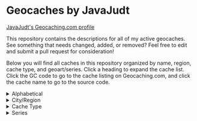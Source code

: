 # Geocaches by JavaJudt

[JavaJudt's Geocaching.com profile](https://www.geocaching.com/p/default.aspx?guid=671d8afd-41ed-4c50-8e8d-89ac675109fc)

This repository contains the descriptions for all of my active geocaches. See something that needs changed, added, or removed? Feel free to edit and submit a pull request for consideration!

Below you will find all caches in this repository organized by name, region, cache type, and geoart/series. Click a heading to expand the cache list. Click the GC code to go to the cache listing on Geocaching.com, and click the cache name to go to the source code.

<details>
<summary>Alphabetical</summary>
<blockquote>

[`[GC6PRZM]`](https://coord.info/GC6PRZM) [?Puzzle?](caches/_Puzzle_.html)

[`[GC45KW7]`](https://coord.info/GC45KW7) [12 Lumps O' Coal for BBM&J #5 - Purple Prancer](caches/12LumpsCoalPurplePrancer.html)

[`[GC320NY]`](https://coord.info/GC320NY) [A Bridge? I Must Have Blinked....](caches/BridgeMustHaveBlinked.html)

[`[GC68XHA]`](https://coord.info/GC68XHA) [A Penny for your Thoughts](caches/PennyForYourThoughts.html)

[`[GC70NP6]`](https://coord.info/GC70NP6) [A Small Fence](caches/SmallFence.html)

[`[GC7AD4W]`](https://coord.info/GC7AD4W) [A Squiggly Cache](caches/SquigglyCache.html)

[`[GC8M2VJ]`](https://coord.info/GC8M2VJ) [Adventurers of Draecothas 🎲 Bonus Cache](caches/AdventurersDraecothasPrequelBonusCache.html)

[`[GC7XC2T]`](https://coord.info/GC7XC2T) [Allbery Cemetery - NESQ](caches/AllberyCemeteryNESQ.html)

[`[GC32MWC]`](https://coord.info/GC32MWC) [Cowboy Trail Utilization: Mile 14](caches/CowboyTrailUtilizationMile14.html)

[`[GC8RTBQ]`](https://coord.info/GC8RTBQ) [CTU Mile 10.5](caches/CTU105.html)

[`[GC6PRYN]`](https://coord.info/GC6PRYN) [DakotaDome & Arena](caches/DakotaDome&Arena.html)

[`[GC8M3DX]`](https://coord.info/GC8M3DX) [Doggo's Throne](caches/DoggosThrone.html)

[`[GC4EXQX]`](https://coord.info/GC4EXQX) [Elkhorn Erosion at Yellowbanks](caches/ElkhornErosionYellowbanks.html)

[`[GC3BMPX]`](https://coord.info/GC3BMPX) [Exilientdieday Cache](caches/ExilientdiedayCache.html)

[`[GC43W10]`](https://coord.info/GC43W10) [Fairview Cemetery](caches/FairviewCemetery.html)

[`[GC7G4VH]`](https://coord.info/GC7G4VH) [Fill the Gap](caches/FillTheGap.html)

[`[GC70M5B]`](https://coord.info/GC70M5B) [Fill Up with a Cup of Joe](caches/FillUpCupOfJoe.html)

[`[GC70M57]`](https://coord.info/GC70M57) [Flying High](caches/FlyingHigh.html)

[`[GC3T84X]`](https://coord.info/GC3T84X) [GBR Trail #42](caches/GBR42.html)

[`[GC3T721]`](https://coord.info/GC3T721) [GBR Trail #44 - Freshwater Prairie Marsh](caches/GBR44FreshwaterPrairieMarsh.html)

[`[GC3C30Y]`](https://coord.info/GC3C30Y) [GBR Trail #46 - Can You Not Read?!](caches/GBR46CanYouNotRead.html)

[`[GC3TTCN]`](https://coord.info/GC3TTCN) [GBR Trail #48](caches/GBR48.html)

[`[GC3TTCA]`](https://coord.info/GC3TTCA) [GBR Trail #49 - GBRT #50 1/2 Mile](caches/GBR49GBRT50HalfMile.html)

[`[GC3TN9A]`](https://coord.info/GC3TN9A) [GBR Trail #51 - Electrifying](caches/GBR51Electrifying.html)

[`[GC3TN8K]`](https://coord.info/GC3TN8K) [GBR Trail #52 - Let's Craft a Mine!](caches/GBR52LetsCraftAMine.html)

[`[GC3TN7M]`](https://coord.info/GC3TN7M) [GBR Trail #54](caches/GBR54.html)

[`[GC3T71V]`](https://coord.info/GC3T71V) [GBR Trail #57 - Was hast du gesagt?](caches/GBR57WasHastDuGesagt.html)

[`[GC3TN3K]`](https://coord.info/GC3TN3K) [GBR Trail #58 - Let's Get Televised!](caches/GBR58LetsGetTelevised.html)

[`[GC3TN3A]`](https://coord.info/GC3TN3A) [GBR Trail #60](caches/GBR60.html)

[`[GC3TN33]`](https://coord.info/GC3TN33) [GBR Trail #61](caches/GBR61.html)

[`[GC3T854]`](https://coord.info/GC3T854) [GBR Trail #63 - ERMAHGERD, ERT'S A GERCERCH!!](caches/GBR63ErmahgerdErtsAGercerch.html)

[`[GC3W7H8]`](https://coord.info/GC3W7H8) [GBR Trail #64](caches/GBR64.html)

[`[GC3W7HH]`](https://coord.info/GC3W7HH) [GBR Trail #67 - Brogren Reservoir](caches/GBR67BrogrenReservoir.html)

[`[GC3W7H4]`](https://coord.info/GC3W7H4) [GBR Trail #69](caches/GBR69.html)

[`[GC3VGKE]`](https://coord.info/GC3VGKE) [GBR Trail #72](caches/GBR72.html)

[`[GC3VDR3]`](https://coord.info/GC3VDR3) [GBR Trail #74 - Tag, Signs, Squiggly...Oh My!](caches/GBR74TagSignsSquigglyOhMy.html)

[`[GC3VDPG]`](https://coord.info/GC3VDPG) [GBR Trail #75 - Who's on First](caches/GBR75WhosOnFirst.html)

[`[GC3VDJ0]`](https://coord.info/GC3VDJ0) [GBR Trail #76](caches/GBR76.html)

[`[GC3VDJ6]`](https://coord.info/GC3VDJ6) [GBR Trail #78 - Message in a Bottle](caches/GBR78MessageInABottle.html)

[`[GC7ZYKK]`](https://coord.info/GC7ZYKK) [GBR Trail #79.1 - Bethlehem Cemetery](caches/GBR791BethlehemCem.html)

[`[GC3VDP6]`](https://coord.info/GC3VDP6) [GBR Trail #80 - Minimum Maintenance Stop Sign](caches/GBR80MinMaintStopSign.html)

[`[GC3W7KJ]`](https://coord.info/GC3W7KJ) [GBR Trail #88](caches/GBR88.html)

[`[GC3W7K9]`](https://coord.info/GC3W7K9) [GBR Trail #90](caches/GBR90.html)

[`[GC3W7K0]`](https://coord.info/GC3W7K0) [GBR Trail #91](caches/GBR91.html)

[`[GC7ZYKC]`](https://coord.info/GC7ZYKC) [GBR Trail #95.1](caches/GBR951.html)

[`[GC3W7JJ]`](https://coord.info/GC3W7JJ) [GBR Trail #98](caches/GBR98.html)

[`[GC3W7JA]`](https://coord.info/GC3W7JA) [GBR Trail #99 - Not 66](caches/GBR99Not66.html)

[`[GC3W7KP]`](https://coord.info/GC3W7KP) [GBR Trail BONUS #2 - A Chemist's Tree](caches/GBRBonus2AChemistsTree.html)

[`[GC5CV7V]`](https://coord.info/GC5CV7V) [Hungry for Buffet?](caches/HungryForBuffet.html)

[`[GC70NP3]`](https://coord.info/GC70NP3) [It's a Billboard](caches/ItsBillboard.html)

[`[GC70M5H]`](https://coord.info/GC70M5H) [Just In "Case"](caches/JustInCase.html)

[`[GC8M3DW]`](https://coord.info/GC8M3DW) [Kitty's Throne](caches/KittysThrone.html)

[`[GC8M3DM]`](https://coord.info/GC8M3DM) [Leap Day Lunacy](caches/LeapDayLunacy.html)

[`[GC3BMY4]`](https://coord.info/GC3BMY4) [Lutheran Cemetery](caches/LutheranCemetery.html)

[`[GC339YF]`](https://coord.info/GC339YF) [Math Mania](caches/MathMania.html)

[`[GC5MXV9]`](https://coord.info/GC5MXV9) [NE MMR Green](caches/NEMMRGreen.html)

[`[GC8KTWK]`](https://coord.info/GC8KTWK) [Norfolk's Own Bimini](caches/NorfolksOwnBimini.html)

[`[GC7XC3A]`](https://coord.info/GC7XC3A) [Nyeeeerm](caches/Nyeeeerm.html)

[`[GC472NK]`](https://coord.info/GC472NK) [Onça Pintada--Jaguar](caches/OncaPintadaJaguar.html)

[`[GC28NTB]`](https://coord.info/GC28NTB) [p.boy's Peek-a-Boo (I see you!)](caches/pboysPeekABoo.html)

[`[GC8M2TE]`](https://coord.info/GC8M2TE) [Park Lane](caches/ParkLane.html)

[`[GC3BMRE]`](https://coord.info/GC3BMRE) [Pawnee Park: 212°](caches/PawneePark212.html)

[`[GC70NP4]`](https://coord.info/GC70NP4) [Pump 'n Cache](caches/PumpNCache.html)

[`[GC7TDNV]`](https://coord.info/GC7TDNV) [Signal 98 | KGHQ 98.3 FM](caches/Signal98.html)

[`[GC2ABGF]`](https://coord.info/GC2ABGF) [Skyview Main Entrance](caches/SkyviewMainEntrance.html)

[`[GC70EYY]`](https://coord.info/GC70EYY) [St. Agnes/Fairview Cemetery - SDSQ](caches/StAgnesFairviewCem.html)

[`[GC8TG0H]`](https://coord.info/GC8TG0H) [St. Patrick's Cemetery - NESQ](caches/StPatricksCemeteryNESQ.html)

[`[GC8M2TP]`](https://coord.info/GC8M2TP) [The East Addition](caches/EastAddition.html)

[`[GC6PRZ6]`](https://coord.info/GC6PRZ6) [The University of South Dakota Campus Tour](caches/USDCampusTour.html)

[`[GC70NP1]`](https://coord.info/GC70NP1) [Urban Woods](caches/UrbanWoods.html)

[`[GC75XYN]`](https://coord.info/GC75XYN) [Vermillion River at Princeton Avenue](caches/VermillionRiverPrincetonAve.html)

[`[GC7H04E]`](https://coord.info/GC7H04E) [Vermillion River at University Road](caches/VermillionRiverUniversityRoad.html)

[`[GC5CV6E]`](https://coord.info/GC5CV6E) [Verm-Mart](caches/VermMart.html)

[`[GC7WAAQ]`](https://coord.info/GC7WAAQ) [Vroom Vroom](caches/VroomVroom.html)

[`[GC7XC4T]`](https://coord.info/GC7XC4T) [Warnerville](caches/Warnerville.html)

[`[GC77N8B]`](https://coord.info/GC77N8B) [We Built this Campus with Sioux Quartzite](caches/WeBuiltThisCampusWithSiouxQuarzite.html)

[`[GC8TG2T]`](https://coord.info/GC8TG2T) [Welcome to Battle Creek ~ East](caches/WelcomeBattleCreekEast.html)

[`[GC8RTDK]`](https://coord.info/GC8RTDK) [Welcome to Battle Creek ~ West](caches/WelcomeBattleCreekWest.html)

[`[GC6Q91V]`](https://coord.info/GC6Q91V) [When Doves Cry](caches/WhenDovesCry.html)

[`[GC7H035]`](https://coord.info/GC7H035) [Winter Solstice](caches/WinterSolstice.html)

[`[GC8M2V1]`](https://coord.info/GC8M2V1) [Woodland Park East 1](caches/WoodlandParkEast1.html)

[`[GC8M2VA]`](https://coord.info/GC8M2VA) [Woodland Park East 2](caches/WoodlandParkEast2.html)

[`[GC7WAAM]`](https://coord.info/GC7WAAM) [Wooooosh](caches/Wooooosh.html)
</blockquote>
</details>

<details>
<summary>City/Region</summary>
<blockquote>

<details>
<summary>Norfolk, NE</summary>

[`[GC320NY]`](https://coord.info/GC320NY) [A Bridge? I Must Have Blinked....](caches/BridgeMustHaveBlinked.html)

[`[GC68XHA]`](https://coord.info/GC68XHA) [A Penny for your Thoughts](caches/PennyForYourThoughts.html)

[`[GC8M2VJ]`](https://coord.info/GC8M2VJ) [Adventurers of Draecothas 🎲 Bonus Cache](caches/AdventurersDraecothasPrequelBonusCache.html)

[`[GC7XC2T]`](https://coord.info/GC7XC2T) [Allbery Cemetery - NESQ](caches/AllberyCemeteryNESQ.html)

[`[GC32MWC]`](https://coord.info/GC32MWC) [Cowboy Trail Utilization: Mile 14](caches/CowboyTrailUtilizationMile14.html)

[`[GC8RTBQ]`](https://coord.info/GC8RTBQ) [CTU Mile 10.5](caches/CTU105.html)

[`[GC8M3DX]`](https://coord.info/GC8M3DX) [Doggo's Throne](caches/DoggosThrone.html)

[`[GC4EXQX]`](https://coord.info/GC4EXQX) [Elkhorn Erosion at Yellowbanks](caches/ElkhornErosionYellowbanks.html)

[`[GC3BMPX]`](https://coord.info/GC3BMPX) [Exilientdieday Cache](caches/ExilientdiedayCache.html)

[`[GC43W10]`](https://coord.info/GC43W10) [Fairview Cemetery](caches/FairviewCemetery.html)

[`[GC3T84X]`](https://coord.info/GC3T84X) [GBR Trail #42](caches/GBR42.html)

[`[GC3T721]`](https://coord.info/GC3T721) [GBR Trail #44 - Freshwater Prairie Marsh](caches/GBR44FreshwaterPrairieMarsh.html)

[`[GC3C30Y]`](https://coord.info/GC3C30Y) [GBR Trail #46 - Can You Not Read?!](caches/GBR46CanYouNotRead.html)

[`[GC3TTCN]`](https://coord.info/GC3TTCN) [GBR Trail #48](caches/GBR48.html)

[`[GC3TTCA]`](https://coord.info/GC3TTCA) [GBR Trail #49 - GBRT #50 1/2 Mile](caches/GBR49GBRT50HalfMile.html)

[`[GC3TN9A]`](https://coord.info/GC3TN9A) [GBR Trail #51 - Electrifying](caches/GBR51Electrifying.html)

[`[GC3TN8K]`](https://coord.info/GC3TN8K) [GBR Trail #52 - Let's Craft a Mine!](caches/GBR52LetsCraftAMine.html)

[`[GC3TN7M]`](https://coord.info/GC3TN7M) [GBR Trail #54](caches/GBR54.html)

[`[GC3T71V]`](https://coord.info/GC3T71V) [GBR Trail #57 - Was hast du gesagt?](caches/GBR57WasHastDuGesagt.html)

[`[GC3TN3K]`](https://coord.info/GC3TN3K) [GBR Trail #58 - Let's Get Televised!](caches/GBR58LetsGetTelevised.html)

[`[GC3TN3A]`](https://coord.info/GC3TN3A) [GBR Trail #60](caches/GBR60.html)

[`[GC3TN33]`](https://coord.info/GC3TN33) [GBR Trail #61](caches/GBR61.html)

[`[GC3T854]`](https://coord.info/GC3T854) [GBR Trail #63 - ERMAHGERD, ERT'S A GERCERCH!!](caches/GBR63ErmahgerdErtsAGercerch.html)

[`[GC3W7H8]`](https://coord.info/GC3W7H8) [GBR Trail #64](caches/GBR64.html)

[`[GC3W7HH]`](https://coord.info/GC3W7HH) [GBR Trail #67 - Brogren Reservoir](caches/GBR67BrogrenReservoir.html)

[`[GC3W7H4]`](https://coord.info/GC3W7H4) [GBR Trail #69](caches/GBR69.html)

[`[GC3VGKE]`](https://coord.info/GC3VGKE) [GBR Trail #72](caches/GBR72.html)

[`[GC3VDR3]`](https://coord.info/GC3VDR3) [GBR Trail #74 - Tag, Signs, Squiggly...Oh My!](caches/GBR74TagSignsSquigglyOhMy.html)

[`[GC3VDPG]`](https://coord.info/GC3VDPG) [GBR Trail #75 - Who's on First](caches/GBR75WhosOnFirst.html)

[`[GC3VDJ0]`](https://coord.info/GC3VDJ0) [GBR Trail #76](caches/GBR76.html)

[`[GC3VDJ6]`](https://coord.info/GC3VDJ6) [GBR Trail #78 - Message in a Bottle](caches/GBR78MessageInABottle.html)

[`[GC7ZYKK]`](https://coord.info/GC7ZYKK) [GBR Trail #79.1 - Bethlehem Cemetery](caches/GBR791BethlehemCem.html)

[`[GC3VDP6]`](https://coord.info/GC3VDP6) [GBR Trail #80 - Minimum Maintenance Stop Sign](caches/GBR80MinMaintStopSign.html)

[`[GC3W7KJ]`](https://coord.info/GC3W7KJ) [GBR Trail #88](caches/GBR88.html)

[`[GC3W7K9]`](https://coord.info/GC3W7K9) [GBR Trail #90](caches/GBR90.html)

[`[GC3W7K0]`](https://coord.info/GC3W7K0) [GBR Trail #91](caches/GBR91.html)

[`[GC7ZYKC]`](https://coord.info/GC7ZYKC) [GBR Trail #95.1](caches/GBR951.html)

[`[GC3W7JJ]`](https://coord.info/GC3W7JJ) [GBR Trail #98](caches/GBR98.html)

[`[GC3W7JA]`](https://coord.info/GC3W7JA) [GBR Trail #99 - Not 66](caches/GBR99Not66.html)

[`[GC3W7KP]`](https://coord.info/GC3W7KP) [GBR Trail BONUS #2 - A Chemist's Tree](caches/GBRBonus2AChemistsTree.html)

[`[GC8M3DW]`](https://coord.info/GC8M3DW) [Kitty's Throne](caches/KittysThrone.html)

[`[GC8M3DM]`](https://coord.info/GC8M3DM) [Leap Day Lunacy](caches/LeapDayLunacy.html)

[`[GC3BMY4]`](https://coord.info/GC3BMY4) [Lutheran Cemetery](caches/LutheranCemetery.html)

[`[GC339YF]`](https://coord.info/GC339YF) [Math Mania](caches/MathMania.html)

[`[GC8KTWK]`](https://coord.info/GC8KTWK) [Norfolk's Own Bimini](caches/NorfolksOwnBimini.html)

[`[GC7XC3A]`](https://coord.info/GC7XC3A) [Nyeeeerm](caches/Nyeeeerm.html)

[`[GC28NTB]`](https://coord.info/GC28NTB) [p.boy's Peek-a-Boo (I see you!)](caches/pboysPeekABoo.html)

[`[GC8M2TE]`](https://coord.info/GC8M2TE) [Park Lane](caches/ParkLane.html)

[`[GC7TDNV]`](https://coord.info/GC7TDNV) [Signal 98 | KGHQ 98.3 FM](caches/Signal98.html)

[`[GC2ABGF]`](https://coord.info/GC2ABGF) [Skyview Main Entrance](caches/SkyviewMainEntrance.html)

[`[GC8TG0H]`](https://coord.info/GC8TG0H) [St. Patrick's Cemetery - NESQ](caches/StPatricksCemeteryNESQ.html)

[`[GC8M2TP]`](https://coord.info/GC8M2TP) [The East Addition](caches/EastAddition.html)

[`[GC7WAAQ]`](https://coord.info/GC7WAAQ) [Vroom Vroom](caches/VroomVroom.html)

[`[GC7XC4T]`](https://coord.info/GC7XC4T) [Warnerville](caches/Warnerville.html)

[`[GC8TG2T]`](https://coord.info/GC8TG2T) [Welcome to Battle Creek ~ East](caches/WelcomeBattleCreekEast.html)

[`[GC8RTDK]`](https://coord.info/GC8RTDK) [Welcome to Battle Creek ~ West](caches/WelcomeBattleCreekWest.html)

[`[GC8M2V1]`](https://coord.info/GC8M2V1) [Woodland Park East 1](caches/WoodlandParkEast1.html)

[`[GC8M2VA]`](https://coord.info/GC8M2VA) [Woodland Park East 2](caches/WoodlandParkEast2.html)

[`[GC7WAAM]`](https://coord.info/GC7WAAM) [Wooooosh](caches/Wooooosh.html)
</details>

<details>
<summary>Columbus, NE</summary>

[`[GC45KW7]`](https://coord.info/GC45KW7) [12 Lumps O' Coal for BBM&J #5 - Purple Prancer](caches/12LumpsCoalPurplePrancer.html)

[`[GC3BMRE]`](https://coord.info/GC3BMRE) [Pawnee Park: 212°](caches/PawneePark212.html)
</details>

<details>
<summary>Vermillion, SD</summary>

[`[GC6PRZM]`](https://coord.info/GC6PRZM) [?Puzzle?](caches/_Puzzle_.html)

[`[GC70NP6]`](https://coord.info/GC70NP6) [A Small Fence](caches/SmallFence.html)

[`[GC6PRYN]`](https://coord.info/GC6PRYN) [DakotaDome & Arena](caches/DakotaDome&Arena.html)

[`[GC70M5B]`](https://coord.info/GC70M5B) [Fill Up with a Cup of Joe](caches/FillUpCupOfJoe.html)

[`[GC70M57]`](https://coord.info/GC70M57) [Flying High](caches/FlyingHigh.html)

[`[GC5CV7V]`](https://coord.info/GC5CV7V) [Hungry for Buffet?](caches/HungryForBuffet.html)

[`[GC70NP3]`](https://coord.info/GC70NP3) [It's a Billboard](caches/ItsBillboard.html)

[`[GC70M5H]`](https://coord.info/GC70M5H) [Just In "Case"](caches/JustInCase.html)

[`[GC5MXV9]`](https://coord.info/GC5MXV9) [NE MMR Green](caches/NEMMRGreen.html)

[`[GC70NP4]`](https://coord.info/GC70NP4) [Pump 'n Cache](caches/PumpNCache.html)

[`[GC70EYY]`](https://coord.info/GC70EYY) [St. Agnes/Fairview Cemetery - SDSQ](caches/StAgnesFairviewCem.html)

[`[GC6PRZ6]`](https://coord.info/GC6PRZ6) [The University of South Dakota Campus Tour](caches/USDCampusTour.html)

[`[GC70NP1]`](https://coord.info/GC70NP1) [Urban Woods](caches/UrbanWoods.html)

[`[GC75XYN]`](https://coord.info/GC75XYN) [Vermillion River at Princeton Avenue](caches/VermillionRiverPrincetonAve.html)

[`[GC7H04E]`](https://coord.info/GC7H04E) [Vermillion River at University Road](caches/VermillionRiverUniversityRoad.html)

[`[GC5CV6E]`](https://coord.info/GC5CV6E) [Verm-Mart](caches/VermMart.html)

[`[GC77N8B]`](https://coord.info/GC77N8B) [We Built this Campus with Sioux Quartzite](caches/WeBuiltThisCampusWithSiouxQuarzite.html)

[`[GC6Q91V]`](https://coord.info/GC6Q91V) [When Doves Cry](caches/WhenDovesCry.html)

[`[GC7H035]`](https://coord.info/GC7H035) [Winter Solstice](caches/WinterSolstice.html)
</details>

<details>
<summary>Sioux Falls, SD</summary>

[`[GC7AD4W]`](https://coord.info/GC7AD4W) [A Squiggly Cache](caches/SquigglyCache.html)
</details>

<details>
<summary>Sioux City, IA</summary>

[`[GC7G4VH]`](https://coord.info/GC7G4VH) [Fill the Gap](caches/FillTheGap.html)
</details>

<details>
<summary>Intervales State Park, São Paulo, Brazil</summary>

[`[GC472NK]`](https://coord.info/GC472NK) [Onça Pintada--Jaguar](caches/OncaPintadaJaguar.html)
</details>
</blockquote>
</details>

<details>
<summary>Cache Type</summary>
<blockquote>

<details>
<summary>Traditional</summary>

[`[GC45KW7]`](https://coord.info/GC45KW7) [12 Lumps O' Coal for BBM&J #5 - Purple Prancer](caches/12LumpsCoalPurplePrancer.html)

[`[GC320NY]`](https://coord.info/GC320NY) [A Bridge? I Must Have Blinked....](caches/BridgeMustHaveBlinked.html)

[`[GC68XHA]`](https://coord.info/GC68XHA) [A Penny for your Thoughts](caches/PennyForYourThoughts.html)

[`[GC70NP6]`](https://coord.info/GC70NP6) [A Small Fence](caches/SmallFence.html)

[`[GC7AD4W]`](https://coord.info/GC7AD4W) [A Squiggly Cache](caches/SquigglyCache.html)

[`[GC7XC2T]`](https://coord.info/GC7XC2T) [Allbery Cemetery - NESQ](caches/AllberyCemeteryNESQ.html)

[`[GC32MWC]`](https://coord.info/GC32MWC) [Cowboy Trail Utilization: Mile 14](caches/CowboyTrailUtilizationMile14.html)

[`[GC8RTBQ]`](https://coord.info/GC8RTBQ) [CTU Mile 10.5](caches/CTU105.html)

[`[GC6PRYN]`](https://coord.info/GC6PRYN) [DakotaDome & Arena](caches/DakotaDome&Arena.html)

[`[GC8M3DX]`](https://coord.info/GC8M3DX) [Doggo's Throne](caches/DoggosThrone.html)

[`[GC3BMPX]`](https://coord.info/GC3BMPX) [Exilientdieday Cache](caches/ExilientdiedayCache.html)

[`[GC43W10]`](https://coord.info/GC43W10) [Fairview Cemetery](caches/FairviewCemetery.html)

[`[GC7G4VH]`](https://coord.info/GC7G4VH) [Fill the Gap](caches/FillTheGap.html)

[`[GC70M5B]`](https://coord.info/GC70M5B) [Fill Up with a Cup of Joe](caches/FillUpCupOfJoe.html)

[`[GC70M57]`](https://coord.info/GC70M57) [Flying High](caches/FlyingHigh.html)

[`[GC3T84X]`](https://coord.info/GC3T84X) [GBR Trail #42](caches/GBR42.html)

[`[GC3C30Y]`](https://coord.info/GC3C30Y) [GBR Trail #46 - Can You Not Read?!](caches/GBR46CanYouNotRead.html)

[`[GC3TTCN]`](https://coord.info/GC3TTCN) [GBR Trail #48](caches/GBR48.html)

[`[GC3TTCA]`](https://coord.info/GC3TTCA) [GBR Trail #49 - GBRT #50 1/2 Mile](caches/GBR49GBRT50HalfMile.html)

[`[GC3TN9A]`](https://coord.info/GC3TN9A) [GBR Trail #51 - Electrifying](caches/GBR51Electrifying.html)

[`[GC3TN7M]`](https://coord.info/GC3TN7M) [GBR Trail #54](caches/GBR54.html)

[`[GC3TN3A]`](https://coord.info/GC3TN3A) [GBR Trail #60](caches/GBR60.html)

[`[GC3W7H8]`](https://coord.info/GC3W7H8) [GBR Trail #64](caches/GBR64.html)

[`[GC3W7HH]`](https://coord.info/GC3W7HH) [GBR Trail #67 - Brogren Reservoir](caches/GBR67BrogrenReservoir.html)

[`[GC3W7H4]`](https://coord.info/GC3W7H4) [GBR Trail #69](caches/GBR69.html)

[`[GC3VGKE]`](https://coord.info/GC3VGKE) [GBR Trail #72](caches/GBR72.html)

[`[GC3VDJ0]`](https://coord.info/GC3VDJ0) [GBR Trail #76](caches/GBR76.html)

[`[GC7ZYKK]`](https://coord.info/GC7ZYKK) [GBR Trail #79.1 - Bethlehem Cemetery](caches/GBR791BethlehemCem.html)

[`[GC3VDP6]`](https://coord.info/GC3VDP6) [GBR Trail #80 - Minimum Maintenance Stop Sign](caches/GBR80MinMaintStopSign.html)

[`[GC3W7KJ]`](https://coord.info/GC3W7KJ) [GBR Trail #88](caches/GBR88.html)

[`[GC3W7K9]`](https://coord.info/GC3W7K9) [GBR Trail #90](caches/GBR90.html)

[`[GC3W7K0]`](https://coord.info/GC3W7K0) [GBR Trail #91](caches/GBR91.html)

[`[GC3W7JJ]`](https://coord.info/GC3W7JJ) [GBR Trail #98](caches/GBR98.html)

[`[GC3W7JA]`](https://coord.info/GC3W7JA) [GBR Trail #99 - Not 66](caches/GBR99Not66.html)

[`[GC5CV7V]`](https://coord.info/GC5CV7V) [Hungry for Buffet?](caches/HungryForBuffet.html)

[`[GC70NP3]`](https://coord.info/GC70NP3) [It's a Billboard](caches/ItsBillboard.html)

[`[GC70M5H]`](https://coord.info/GC70M5H) [Just In "Case"](caches/JustInCase.html)

[`[GC8M3DW]`](https://coord.info/GC8M3DW) [Kitty's Throne](caches/KittysThrone.html)

[`[GC8M3DM]`](https://coord.info/GC8M3DM) [Leap Day Lunacy](caches/LeapDayLunacy.html)

[`[GC5MXV9]`](https://coord.info/GC5MXV9) [NE MMR Green](caches/NEMMRGreen.html)

[`[GC8KTWK]`](https://coord.info/GC8KTWK) [Norfolk's Own Bimini](caches/NorfolksOwnBimini.html)

[`[GC7XC3A]`](https://coord.info/GC7XC3A) [Nyeeeerm](caches/Nyeeeerm.html)

[`[GC28NTB]`](https://coord.info/GC28NTB) [p.boy's Peek-a-Boo (I see you!)](caches/pboysPeekABoo.html)

[`[GC8M2TE]`](https://coord.info/GC8M2TE) [Park Lane](caches/ParkLane.html)

[`[GC70NP4]`](https://coord.info/GC70NP4) [Pump 'n Cache](caches/PumpNCache.html)

[`[GC2ABGF]`](https://coord.info/GC2ABGF) [Skyview Main Entrance](caches/SkyviewMainEntrance.html)

[`[GC70EYY]`](https://coord.info/GC70EYY) [St. Agnes/Fairview Cemetery - SDSQ](caches/StAgnesFairviewCem.html)

[`[GC8TG0H]`](https://coord.info/GC8TG0H) [St. Patrick's Cemetery - NESQ](caches/StPatricksCemeteryNESQ.html)

[`[GC8M2TP]`](https://coord.info/GC8M2TP) [The East Addition](caches/EastAddition.html)

[`[GC70NP1]`](https://coord.info/GC70NP1) [Urban Woods](caches/UrbanWoods.html)

[`[GC75XYN]`](https://coord.info/GC75XYN) [Vermillion River at Princeton Avenue](caches/VermillionRiverPrincetonAve.html)

[`[GC7H04E]`](https://coord.info/GC7H04E) [Vermillion River at University Road](caches/VermillionRiverUniversityRoad.html)

[`[GC5CV6E]`](https://coord.info/GC5CV6E) [Verm-Mart](caches/VermMart.html)

[`[GC7WAAQ]`](https://coord.info/GC7WAAQ) [Vroom Vroom](caches/VroomVroom.html)

[`[GC7XC4T]`](https://coord.info/GC7XC4T) [Warnerville](caches/Warnerville.html)

[`[GC8TG2T]`](https://coord.info/GC8TG2T) [Welcome to Battle Creek ~ East](caches/WelcomeBattleCreekEast.html)

[`[GC8RTDK]`](https://coord.info/GC8RTDK) [Welcome to Battle Creek ~ West](caches/WelcomeBattleCreekWest.html)

[`[GC6Q91V]`](https://coord.info/GC6Q91V) [When Doves Cry](caches/WhenDovesCry.html)

[`[GC7H035]`](https://coord.info/GC7H035) [Winter Solstice](caches/WinterSolstice.html)

[`[GC8M2V1]`](https://coord.info/GC8M2V1) [Woodland Park East 1](caches/WoodlandParkEast1.html)

[`[GC8M2VA]`](https://coord.info/GC8M2VA) [Woodland Park East 2](caches/WoodlandParkEast2.html)

[`[GC7WAAM]`](https://coord.info/GC7WAAM) [Wooooosh](caches/Wooooosh.html)
</details>

<details>
<summary>Multi-cache</summary>

[`[GC3VDR3]`](https://coord.info/GC3VDR3) [GBR Trail #74 - Tag, Signs, Squiggly...Oh My!](caches/GBR74TagSignsSquigglyOhMy.html)

[`[GC7ZYKC]`](https://coord.info/GC7ZYKC) [GBR Trail #95.1](caches/GBR951.html)

[`[GC3BMY4]`](https://coord.info/GC3BMY4) [Lutheran Cemetery](caches/LutheranCemetery.html)

[`[GC7TDNV]`](https://coord.info/GC7TDNV) [Signal 98 | KGHQ 98.3 FM](caches/Signal98.html)
</details>

<details>
<summary>Letterbox Hybrid</summary>

[`[GC472NK]`](https://coord.info/GC472NK) [Onça Pintada--Jaguar](caches/OncaPintadaJaguar.html)
</details>

<!-- <details>
<summary>Event Cache</summary>

</details> -->

<details>
<summary>Mystery</summary>

[`[GC6PRZM]`](https://coord.info/GC6PRZM) [?Puzzle?](caches/_Puzzle_.html)

[`[GC8M2VJ]`](https://coord.info/GC8M2VJ) [Adventurers of Draecothas 🎲 Bonus Cache](caches/AdventurersDraecothasPrequelBonusCache.html)

[`[GC3TN8K]`](https://coord.info/GC3TN8K) [GBR Trail #52 - Let's Craft a Mine!](caches/GBR52LetsCraftAMine.html)

[`[GC3T71V]`](https://coord.info/GC3T71V) [GBR Trail #57 - Was hast du gesagt?](caches/GBR57WasHastDuGesagt.html)

[`[GC3TN3K]`](https://coord.info/GC3TN3K) [GBR Trail #58 - Let's Get Televised!](caches/GBR58LetsGetTelevised.html)

[`[GC3TN33]`](https://coord.info/GC3TN33) [GBR Trail #61](caches/GBR61.html)

[`[GC3T854]`](https://coord.info/GC3T854) [GBR Trail #63 - ERMAHGERD, ERT'S A GERCERCH!!](caches/GBR63ErmahgerdErtsAGercerch.html)

[`[GC3VDPG]`](https://coord.info/GC3VDPG) [GBR Trail #75 - Who's on First](caches/GBR75WhosOnFirst.html)

[`[GC3VDJ6]`](https://coord.info/GC3VDJ6) [GBR Trail #78 - Message in a Bottle](caches/GBR78MessageInABottle.html)

[`[GC3W7KP]`](https://coord.info/GC3W7KP) [GBR Trail BONUS #2 - A Chemist's Tree](caches/GBRBonus2AChemistsTree.html)

[`[GC339YF]`](https://coord.info/GC339YF) [Math Mania](caches/MathMania.html)

[`[GC3BMRE]`](https://coord.info/GC3BMRE) [Pawnee Park: 212°](caches/PawneePark212.html)
</details>

<details>
<summary>EarthCache</summary>

[`[GC4EXQX]`](https://coord.info/GC4EXQX) [Elkhorn Erosion at Yellowbanks](caches/ElkhornErosionYellowbanks.html)

[`[GC3T721]`](https://coord.info/GC3T721) [GBR Trail #44 - Freshwater Prairie Marsh](caches/GBR44FreshwaterPrairieMarsh.html)

[`[GC77N8B]`](https://coord.info/GC77N8B) [We Built this Campus with Sioux Quartzite](caches/WeBuiltThisCampusWithSiouxQuarzite.html)
</details>

<details>
<summary>Wherigo</summary>

[`[GC6PRZ6]`](https://coord.info/GC6PRZ6) [The University of South Dakota Campus Tour](caches/USDCampusTour.html)
</details>

<!-- <details>
<summary>Lab Cache</summary>

</details> -->
</blockquote>
</details>

<details>
<summary>Series</summary>
<blockquote>

<details>
<summary>Nebraska Spirit Quest</summary>

[`[GC7XC2T]`](https://coord.info/GC7XC2T) [Allbery Cemetery - NESQ](caches/AllberyCemeteryNESQ.html)

[`[GC8TG0H]`](https://coord.info/GC8TG0H) [St. Patrick's Cemetery - NESQ](caches/StPatricksCemeteryNESQ.html)
</details>

<details>
<summary>Cowboy Trail Utilization</summary>

[`[GC32MWC]`](https://coord.info/GC32MWC) [Cowboy Trail Utilization: Mile 14](caches/CowboyTrailUtilizationMile14.html)

[`[GC8RTBQ]`](https://coord.info/GC8RTBQ) [CTU Mile 10.5](caches/CTU105.html)
</details>

<details>
<summary>GBR Trail</summary>

[`[GC3T84X]`](https://coord.info/GC3T84X) [GBR Trail #42](caches/GBR42.html)

[`[GC3T721]`](https://coord.info/GC3T721) [GBR Trail #44 - Freshwater Prairie Marsh](caches/GBR44FreshwaterPrairieMarsh.html)

[`[GC3C30Y]`](https://coord.info/GC3C30Y) [GBR Trail #46 - Can You Not Read?!](caches/GBR46CanYouNotRead.html)

[`[GC3TTCN]`](https://coord.info/GC3TTCN) [GBR Trail #48](caches/GBR48.html)

[`[GC3TTCA]`](https://coord.info/GC3TTCA) [GBR Trail #49 - GBRT #50 1/2 Mile](caches/GBR49GBRT50HalfMile.html)

[`[GC3TN9A]`](https://coord.info/GC3TN9A) [GBR Trail #51 - Electrifying](caches/GBR51Electrifying.html)

[`[GC3TN8K]`](https://coord.info/GC3TN8K) [GBR Trail #52 - Let's Craft a Mine!](caches/GBR52LetsCraftAMine.html)

[`[GC3TN7M]`](https://coord.info/GC3TN7M) [GBR Trail #54](caches/GBR54.html)

[`[GC3T71V]`](https://coord.info/GC3T71V) [GBR Trail #57 - Was hast du gesagt?](caches/GBR57WasHastDuGesagt.html)

[`[GC3TN3K]`](https://coord.info/GC3TN3K) [GBR Trail #58 - Let's Get Televised!](caches/GBR58LetsGetTelevised.html)

[`[GC3TN3A]`](https://coord.info/GC3TN3A) [GBR Trail #60](caches/GBR60.html)

[`[GC3TN33]`](https://coord.info/GC3TN33) [GBR Trail #61](caches/GBR61.html)

[`[GC3T854]`](https://coord.info/GC3T854) [GBR Trail #63 - ERMAHGERD, ERT'S A GERCERCH!!](caches/GBR63ErmahgerdErtsAGercerch.html)

[`[GC3W7H8]`](https://coord.info/GC3W7H8) [GBR Trail #64](caches/GBR64.html)

[`[GC3W7HH]`](https://coord.info/GC3W7HH) [GBR Trail #67 - Brogren Reservoir](caches/GBR67BrogrenReservoir.html)

[`[GC3W7H4]`](https://coord.info/GC3W7H4) [GBR Trail #69](caches/GBR69.html)

[`[GC3VGKE]`](https://coord.info/GC3VGKE) [GBR Trail #72](caches/GBR72.html)

[`[GC3VDR3]`](https://coord.info/GC3VDR3) [GBR Trail #74 - Tag, Signs, Squiggly...Oh My!](caches/GBR74TagSignsSquigglyOhMy.html)

[`[GC3VDPG]`](https://coord.info/GC3VDPG) [GBR Trail #75 - Who's on First](caches/GBR75WhosOnFirst.html)

[`[GC3VDJ0]`](https://coord.info/GC3VDJ0) [GBR Trail #76](caches/GBR76.html)

[`[GC3VDJ6]`](https://coord.info/GC3VDJ6) [GBR Trail #78 - Message in a Bottle](caches/GBR78MessageInABottle.html)

[`[GC7ZYKK]`](https://coord.info/GC7ZYKK) [GBR Trail #79.1 - Bethlehem Cemetery](caches/GBR791BethlehemCem.html)

[`[GC3VDP6]`](https://coord.info/GC3VDP6) [GBR Trail #80 - Minimum Maintenance Stop Sign](caches/GBR80MinMaintStopSign.html)

[`[GC3W7KJ]`](https://coord.info/GC3W7KJ) [GBR Trail #88](caches/GBR88.html)

[`[GC3W7K9]`](https://coord.info/GC3W7K9) [GBR Trail #90](caches/GBR90.html)

[`[GC3W7K0]`](https://coord.info/GC3W7K0) [GBR Trail #91](caches/GBR91.html)

[`[GC7ZYKC]`](https://coord.info/GC7ZYKC) [GBR Trail #95.1](caches/GBR951.html)

[`[GC3W7JJ]`](https://coord.info/GC3W7JJ) [GBR Trail #98](caches/GBR98.html)

[`[GC3W7JA]`](https://coord.info/GC3W7JA) [GBR Trail #99 - Not 66](caches/GBR99Not66.html)

[`[GC3W7KP]`](https://coord.info/GC3W7KP) [GBR Trail BONUS #2 - A Chemist's Tree](caches/GBRBonus2AChemistsTree.html)
</details>

</blockquote>
</details>
